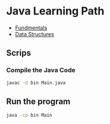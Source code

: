 # Java Learning Path

- [Fundmentals](./fundamentals/)
- [Data Structures](./data_structures/)

## Scrips

### Compile the Java Code

```bash
javac -d bin Main.java
```

## Run the program


```bash
java -cp bin Main
```